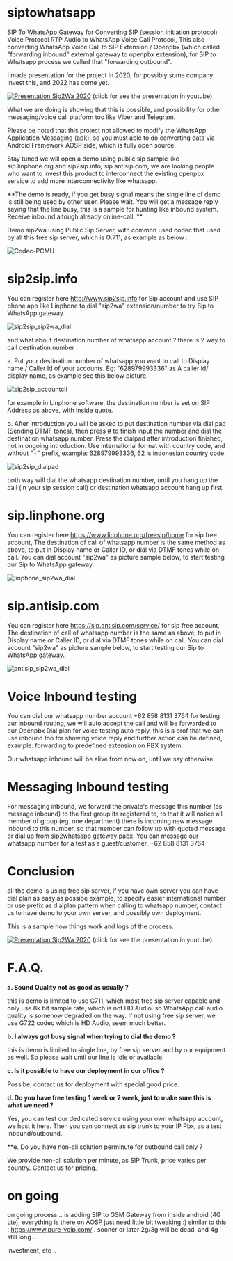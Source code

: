 

# siptowhatsapp
SIP To WhatsApp Gateway for Converting SIP (session initiation protocol) Voice Protocol RTP Audio to WhatsApp Voice Call Protocol,
This also converting WhatsApp Voice Call to SIP Extension / Openpbx (which called "forwarding inbound" external gateway to openpbx extension), for SIP to Whatsapp process we called that "forwarding outbound".

I made presentation for the project in 2020, for possibly some company invest this, and 2022 has come yet.

[![Presentation Sip2Wa 2020](https://img.youtube.com/vi/_dznZM47sLs/0.jpg)](https://www.youtube.com/watch?v=_dznZM47sLs)
(click for see the presentation in youtube)

What we are doing is showing that this is possible, and possibility for other messaging/voice call platform too like Viber and Telegram.

Please be noted that this project not allowed to modify the WhatsApp Application Messaging (apk), so you must able to do converting data via Android Framework AOSP side, which is fully open source.

Stay tuned we will open a demo using public sip sample like sip.linphone.org and sip2sip.info, sip.antisip.com, we are looking people who want to invest this product to interconnect the existing openpbx service to add more interconnectivity like whatsapp.

**The demo is ready, if you get busy signal means the single line of demo is still being used by other user. Please wait. You will get a message reply saying that the line busy, this is a sample for hunting like inbound system. Receive inbound altough already online-call. **

Demo sip2wa using Public Sip Server, with common used codec that used by all this free sip server, which is G.711, as example as below :

![Codec-PCMU](https://user-images.githubusercontent.com/551532/172825437-55db476f-3f6c-4be2-b882-32101d9bc4dc.png)



# sip2sip.info

You can register here http://www.sip2sip.info for Sip account and use SIP phone app like Linphone to dial "sip2wa" extension/number to try Sip to WhatsApp gateway.

![sip2sip_sip2wa_dial](https://user-images.githubusercontent.com/551532/172806138-b3708740-50b1-4db7-ad48-b2e7508e66ce.png)

and what about destination number of whatsapp account ? 
there is 2 way to call destination number :

a. Put your destination number of whatsapp you want to call to Display name / Caller Id of your accounts. Eg: "628979993336" as A caller id/ display name, as example see this below picture. 

![sip2sip_accountcli](https://user-images.githubusercontent.com/551532/172806660-4220fdb5-1d0a-44b0-8d0d-90c9b49cb4ea.png)

for example in Linphone software, the destination number is set on SIP Address as above, with inside quote.

b. After introduction you will be asked to put destination number via dial pad (Sending DTMF tones), then press # to finish input the number and dial the destination whatsapp number. Press the dialpad after introduction finished, not in ongoing introduction. Use international format with country code, and without "+" prefix, example: 628979993336, 62 is indonesian country code.

![sip2sip_dialpad](https://user-images.githubusercontent.com/551532/172807341-98538408-9ff8-4001-b42c-6047481f5206.png)


both way will dial the whatsapp destination number, until you hang up the call (in your sip session call) or destination whatsapp account hang up first.


# sip.linphone.org

You can register here https://www.linphone.org/freesip/home for sip free account,
The destination of call of whatsapp number is the same method as above, to put in Display name or Caller ID, or dial via DTMF tones while on call. You can dial account "sip2wa" as picture sample below, to start testing our Sip to WhatsApp gateway.

![linphone_sip2wa_dial](https://user-images.githubusercontent.com/551532/172809395-e875c9ab-c364-433a-9be4-7b061e93c4df.png)


# sip.antisip.com

You can register here https://sip.antisip.com/service/ for sip free account,
The destination of call of whatsapp number is the same as above, to put in Display name or Caller ID, or dial via DTMF tones while on call. You can dial account "sip2wa" as picture sample below, to start testing our Sip to WhatsApp gateway.

![antisip_sip2wa_dial](https://user-images.githubusercontent.com/551532/172822728-898d5fbd-3aff-4b22-9cc7-68946fcab15c.png)

# Voice Inbound testing

You can dial our whatsapp number account +62 858 8131 3764 for testing our inbound routing, we will auto accept the call and will be forwarded to our Openpbx Dial plan for voice testing auto reply, this is a prof that we can use inbound too for showing voice reply and further action can be defined, example: forwarding to predefined extension on PBX system.

Our whatsapp inbound will be alive from now on, until we say otherwise


# Messaging Inbound testing

For messaging inbound, we forward the private's message this number (as message inbound) to the first group its registered to, to that it will notice all member of group (eg. one department) there is incoming new message inbound to this number, so that member can follow up with quoted message or dial up from sip2whatsapp gateway pabx. You can message our whatsapp number for a test as a guest/customer, +62 858 8131 3764 





# Conclusion

all the demo is using free sip server, if you have own server you can have dial plan as easy as possibe example, to specify easier international number or use prefix as dialplan pattern when calling to whatsapp number, contact us to have demo to your own server, and possibly own deployment.

This is a sample how things work and logs of the process.

[![Presentation Sip2Wa 2020](https://img.youtube.com/vi/k79D6ZYYMzg/0.jpg)](https://www.youtube.com/watch?v=k79D6ZYYMzg)
(click for see the presentation in youtube)


# F.A.Q.

**a. Sound Quality not as good as usually ?**

this is demo is limited to use G711, which most free sip server capable and only use 8k bit sample rate, which is not HD Audio. so WhatsApp call audio quality is somehow degraded on the way. If not using free sip server, we use G722 codec which is HD Audio, seem much better.

**b. I always got busy signal when trying to dial the demo ?**

this is demo is limited to single line, by free sip server and by our equipment as well. So please wait until our line is idle or available.

**c. Is it possible to have our deployment in our office ?**

Possibe, contact us for deployment with special good price.

**d. Do you have free testing 1 week or 2 week, just to make sure this is what we need ?**

Yes, you can test our dedicated service using your own whatsapp account, we host it here. Then you can connect as sip trunk to your IP Pbx, as a test inbound/outbound.

**e. Do you have non-cli solution perminute for outbound call only ?

We provide non-cli solution per minute, as SIP Trunk, price varies per country. Contact us for pricing.




# on going

on going process .. is adding SIP to GSM Gateway from inside android (4G Lte), everything is there on AOSP just need little bit tweaking :) similar to this : https://www.pure-voip.com/ . sooner or later 2g/3g will be dead, and 4g still long ..

investment, etc .. 

